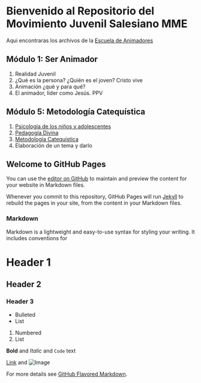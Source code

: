 # Bienvenido al Repositorio del Movimiento Juvenil Salesiano MME

Aqui encontraras los archivos de la [Escuela de Animadores](https://mjsmme.gnomio.com/)

## Módulo 1: Ser Animador

1. Realidad Juvenil
2. ¿Qué es la persona? ¿Quién es el joven? Cristo vive
3. Animación ¿qué y para qué?
4. El animador, líder como Jesús. PPV

## Módulo 5: Metodología Catequística

1. [Psicología de los niños y adolescentes](https://github.com/RicardoZamoraD/Movimiento_Juvenil_Salesiano_MME/blob/main/Files/5.1%20Psicolog%C3%ADa%20y%20dimensi%C3%B3n%20religiosa%20ni%C3%B1os-adolescentes.pdf)
2. [Pedagogía Divina](https://github.com/RicardoZamoraD/Movimiento_Juvenil_Salesiano_MME/blob/main/Files/5.2%20Pedagogia%20divina.pdf)
3. [Metodología Catequística](https://github.com/RicardoZamoraD/Movimiento_Juvenil_Salesiano_MME/blob/main/Files/5.3%20metodolog%C3%ACa%20catequistica.pdf)
4. Elaboración de un tema y darlo

## Welcome to GitHub Pages

You can use the [editor on GitHub](https://github.com/RicardoZamoraD/MJS_MME.github.io/edit/master/README.md) to maintain and preview the content for your website in Markdown files.

Whenever you commit to this repository, GitHub Pages will run [Jekyll](https://jekyllrb.com/) to rebuild the pages in your site, from the content in your Markdown files.

### Markdown

Markdown is a lightweight and easy-to-use syntax for styling your writing. It includes conventions for



# Header 1
## Header 2
### Header 3

- Bulleted
- List

1. Numbered
2. List

**Bold** and _Italic_ and `Code` text

[Link](url) and ![Image](src)


For more details see [GitHub Flavored Markdown](https://guides.github.com/features/mastering-markdown/).

